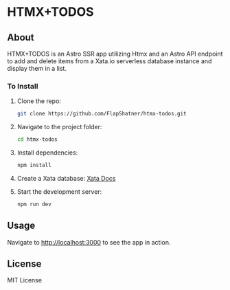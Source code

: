 # HTMX+TODOS

## About

HTMX+TODOS is an Astro SSR app utilizing Htmx and an Astro API endpoint to add and delete items from a Xata.io serverless database instance and display them in a list.

### To Install

1. Clone the repo:
   ```bash
   git clone https://github.com/FlapShatner/htmx-todos.git
   ```
2. Navigate to the project folder:
   ```bash
   cd htmx-todos
   ```
3. Install dependencies:

   ```bash
   npm install
   ```

4. Create a Xata database:
   [Xata Docs](https://xata.io/docs/getting-started/installation)

5. Start the development server:
   ```bash
   npm run dev
   ```

## Usage

Navigate to [http://localhost:3000](http://localhost:3000) to see the app in action.

## License

MIT License
